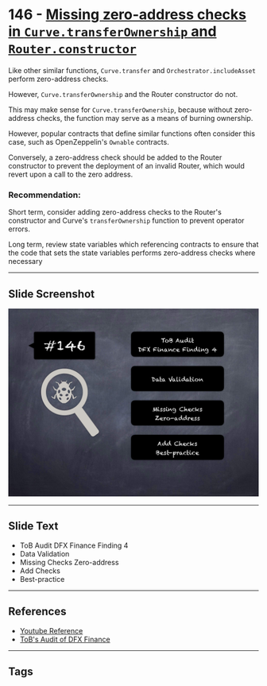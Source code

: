 
# 146 - [Missing zero-address checks in `Curve.transferOwnership` and `Router.constructor`](./Missing%20zero-address%20checks%20in%20`Curve.transferOwnership`%20and%20`Router.constructor`.md)

Like other similar functions, `Curve.transfer` and `Orchestrator.includeAsset` perform zero-address checks. 

However, `Curve.transferOwnership` and the Router constructor do not. 

This may make sense for `Curve.transferOwnership`, because without zero-address checks, the function may serve as a means of burning ownership. 

However, popular contracts that define similar functions often consider this case, such as OpenZeppelin's `Ownable` contracts. 

Conversely, a zero-address check should be added to the Router constructor to prevent the deployment of an invalid Router, which would revert upon a call to the zero address.

### Recommendation:
Short term, consider adding zero-address checks to the Router's constructor and Curve's `transferOwnership` function to prevent operator errors. 

Long term, review state variables which referencing contracts to ensure that the code that sets the state variables performs zero-address checks where necessary
___
## Slide Screenshot
![146.png](../../images/8.%20Audit%20Findings%20201/146.png)
___
## Slide Text
- ToB Audit DFX Finance Finding 4
- Data Validation
- Missing Checks Zero-address
- Add Checks
- Best-practice
___
## References
- [Youtube Reference](https://youtu.be/zAzNDwu23UI?t=316)
- [ToB's Audit of DFX Finance](https://github.com/dfx-finance/protocol/blob/main/audits/2021-05-03-Trail_of_Bits.pdf)
___
## Tags
